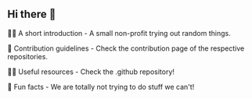 ## Hi there 👋

🙋‍♀️ A short introduction - A small non-profit trying out random things.

🌈 Contribution guidelines - Check the contribution page of the respective repositories.

👩‍💻 Useful resources - Check the .github repository!

🍿 Fun facts - We are totally not trying to do stuff we can't!
